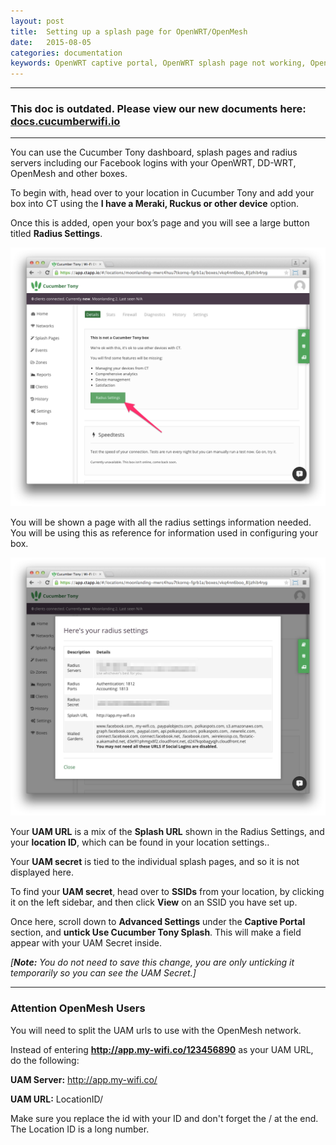 ```yaml
---
layout: post
title:  Setting up a splash page for OpenWRT/OpenMesh
date:   2015-08-05
categories: documentation
keywords: OpenWRT captive portal, OpenWRT splash page not working, OpenWRT splash page template, OpenWRT splash page free, OpenWRT splash page html, OpenWRT splash page hosting, OpenMesh captive portal, OpenMesh splash page not working, OpenMesh splash page template, OpenMesh splash page free, OpenMesh splash page html, OpenMesh splash page hosting, DD-WRT
---
```


<hr>
<h3>This doc is outdated. Please view our new documents here:<br>
<a href="http://docs.cucumberwifi.io/article/84-openmesh-installation">docs.cucumberwifi.io</a></h3>
<hr>

You can use the Cucumber Tony dashboard, splash pages and radius servers including our Facebook logins with your OpenWRT, DD-WRT, OpenMesh and other boxes.

To begin with, head over to your location in Cucumber Tony and add your box into CT using the <b>I have a Meraki, Ruckus or other device</b> option.

Once this is added, open your box’s page and you will see a large button titled <b>Radius Settings</b>.

<div class="mdl-typography--text-center">
<img src="/images/community/tutorials/openwrt-guide/radius-button.png">
</div>

You will be shown a page with all the radius settings information needed. You will be using this as reference for information used in configuring your box.

<div class="mdl-typography--text-center">
<img src="/images/community/tutorials/openwrt-guide/radius-settings.png">
</div>

Your <b>UAM URL</b> is a mix of the <b>Splash URL</b> shown in the Radius Settings, and your <b>location ID</b>, which can be found in your location settings..

Your <b>UAM secret</b> is tied to the individual splash pages, and so it is not displayed here.

To find your <b>UAM secret</b>, head over to <b>SSIDs</b> from your location, by clicking it on the left sidebar, and then click <b>View</b> on an SSID you have set up.

Once here, scroll down to <b>Advanced Settings</b> under the <b>Captive Portal</b> section, and <b>untick Use Cucumber Tony Splash</b>. This will make a field appear with your UAM Secret inside.

<i>[<b>Note:</b> You do not need to save this change, you are only unticking it temporarily so you can see the UAM Secret.]</i>

<hr>

<h3>Attention OpenMesh Users</h3>

You will need to split the UAM urls to use with the OpenMesh network.

Instead of entering <b>http://app.my-wifi.co/123456890</b> as your UAM URL, do the following:

<b>UAM Server:</b>  http://app.my-wifi.co/

<b>UAM URL:</b>  LocationID/

Make sure you replace the id with your ID and don't forget the / at the end. The Location ID is a long number.
